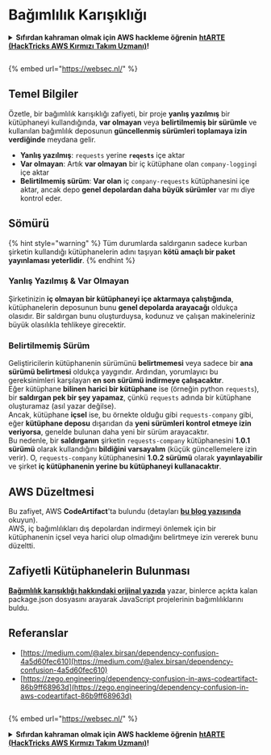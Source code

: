 # Bağımlılık Karışıklığı

<details>

<summary><strong>Sıfırdan kahraman olmak için AWS hackleme öğrenin</strong> <a href="https://training.hacktricks.xyz/courses/arte"><strong>htARTE (HackTricks AWS Kırmızı Takım Uzmanı)</strong></a><strong>!</strong></summary>

* **Bir siber güvenlik şirketinde mi çalışıyorsunuz? Şirketinizin HackTricks'te reklamını görmek ister misiniz? Ya da PEASS'ın en son sürümüne erişmek veya HackTricks'i PDF olarak indirmek ister misiniz?** [**ABONELİK PLANLARI**](https://github.com/sponsors/carlospolop)'na göz atın!
* [**PEASS Ailesi'ni**](https://opensea.io/collection/the-peass-family) keşfedin, özel [**NFT'lerimiz**](https://opensea.io/collection/the-peass-family) koleksiyonumuzu
* [**Resmi PEASS & HackTricks ürünlerini**](https://peass.creator-spring.com) edinin
* **Katılın** [**💬**](https://emojipedia.org/speech-balloon/) [**Discord grubuna**](https://discord.gg/hRep4RUj7f) veya [**telegram grubuna**](https://t.me/peass) veya **Twitter**'da beni takip edin 🐦[**@carlospolopm**](https://twitter.com/hacktricks_live)**.**
* **Hacking püf noktalarınızı paylaşarak [hacktricks deposuna](https://github.com/carlospolop/hacktricks) ve [hacktricks-cloud deposuna](https://github.com/carlospolop/hacktricks-cloud) PR gönderin**.

</details>

<figure><img src="https://pentest.eu/RENDER_WebSec_10fps_21sec_9MB_29042024.gif" alt=""><figcaption></figcaption></figure>

{% embed url="https://websec.nl/" %}


## Temel Bilgiler

Özetle, bir bağımlılık karışıklığı zafiyeti, bir proje **yanlış yazılmış** bir kütüphaneyi kullandığında, **var olmayan** veya **belirtilmemiş bir sürümle** ve kullanılan bağımlılık deposunun **güncellenmiş sürümleri toplamaya izin verdiğinde** meydana gelir.

* **Yanlış yazılmış**: `requests` yerine **`reqests`** içe aktar
* **Var olmayan**: Artık **var olmayan** bir iç kütüphane olan `company-logging`i içe aktar
* **Belirtilmemiş sürüm**: **Var olan** iç `company-requests` kütüphanesini içe aktar, ancak depo **genel depolardan daha büyük sürümler** var mı diye kontrol eder.

## Sömürü

{% hint style="warning" %}
Tüm durumlarda saldırganın sadece kurban şirketin kullandığı kütüphanelerin adını taşıyan **kötü amaçlı bir paket yayınlaması yeterlidir**.
{% endhint %}

### Yanlış Yazılmış & Var Olmayan

Şirketinizin **iç olmayan bir kütüphaneyi içe aktarmaya çalıştığında**, kütüphanelerin deposunun bunu **genel depolarda arayacağı** oldukça olasıdır. Bir saldırgan bunu oluşturduysa, kodunuz ve çalışan makineleriniz büyük olasılıkla tehlikeye girecektir.

### Belirtilmemiş Sürüm

Geliştiricilerin kütüphanenin sürümünü **belirtmemesi** veya sadece bir **ana sürümü belirtmesi** oldukça yaygındır. Ardından, yorumlayıcı bu gereksinimleri karşılayan **en son sürümü indirmeye çalışacaktır**.\
Eğer kütüphane **bilinen harici bir kütüphane** ise (örneğin python `requests`), bir **saldırgan pek bir şey yapamaz**, çünkü `requests` adında bir kütüphane oluşturamaz (asıl yazar değilse).\
Ancak, kütüphane **içsel** ise, bu örnekte olduğu gibi `requests-company` gibi, eğer **kütüphane deposu** dışarıdan da **yeni sürümleri kontrol etmeye izin veriyorsa**, genelde bulunan daha yeni bir sürüm arayacaktır.\
Bu nedenle, bir **saldırganın** şirketin `requests-company` kütüphanesini **1.0.1 sürümü** olarak kullandığını **bildiğini varsayalım** (küçük güncellemelere izin verir). O, `requests-company` kütüphanesini **1.0.2 sürümü** olarak **yayınlayabilir** ve şirket **iç kütüphanenin yerine bu kütüphaneyi kullanacaktır**.

## AWS Düzeltmesi

Bu zafiyet, AWS **CodeArtifact**'ta bulundu (detayları [**bu blog yazısında**](https://zego.engineering/dependency-confusion-in-aws-codeartifact-86b9ff68963d) okuyun).\
AWS, iç bağımlılıkları dış depolardan indirmeyi önlemek için bir kütüphanenin içsel veya harici olup olmadığını belirtmeye izin vererek bunu düzeltti.

## Zafiyetli Kütüphanelerin Bulunması

[**Bağımlılık karışıklığı hakkındaki orijinal yazıda**](https://medium.com/@alex.birsan/dependency-confusion-4a5d60fec610) yazar, binlerce açıkta kalan package.json dosyasını arayarak JavaScript projelerinin bağımlılıklarını buldu.

## Referanslar

* [https://medium.com/@alex.birsan/dependency-confusion-4a5d60fec610](https://medium.com/@alex.birsan/dependency-confusion-4a5d60fec610)
* [https://zego.engineering/dependency-confusion-in-aws-codeartifact-86b9ff68963d](https://zego.engineering/dependency-confusion-in-aws-codeartifact-86b9ff68963d)

<figure><img src="https://pentest.eu/RENDER_WebSec_10fps_21sec_9MB_29042024.gif" alt=""><figcaption></figcaption></figure>

{% embed url="https://websec.nl/" %}

<details>

<summary><strong>Sıfırdan kahraman olmak için AWS hackleme öğrenin</strong> <a href="https://training.hacktricks.xyz/courses/arte"><strong>htARTE (HackTricks AWS Kırmızı Takım Uzmanı)</strong></a><strong>!</strong></summary>

* **Bir siber güvenlik şirketinde mi çalışıyorsunuz? Şirketinizin HackTricks'te reklamını görmek ister misiniz? Ya da PEASS'ın en son sürümüne erişmek veya HackTricks'i PDF olarak indirmek ister misiniz?** [**ABONELİK PLANLARI**](https://github.com/sponsors/carlospolop)'na göz atın!
* [**PEASS Ailesi'ni**](https://opensea.io/collection/the-peass-family) keşfedin, özel [**NFT'lerimiz**](https://opensea.io/collection/the-peass-family) koleksiyonumuzu
* [**Resmi PEASS & HackTricks ürünlerini**](https://peass.creator-spring.com) edinin
* **Katılın** [**💬**](https://emojipedia.org/speech-balloon/) [**Discord grubuna**](https://discord.gg/hRep4RUj7f) veya [**telegram grubuna**](https://t.me/peass) veya **Twitter**'da beni takip edin 🐦[**@carlospolopm**](https://twitter.com/hacktricks_live)**.**
* **Hacking püf noktalarınızı paylaşarak [hacktricks deposuna](https://github.com/carlospolop/hacktricks) ve [hacktricks-cloud deposuna](https://github.com/carlospolop/hacktricks-cloud) PR gönderin**.

</details>
